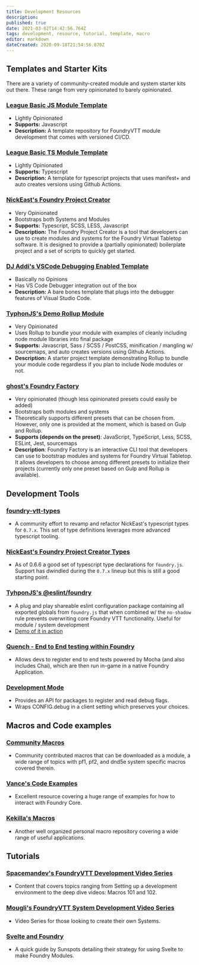 ```yaml
---
title: Development Resources
description: 
published: true
date: 2021-03-02T14:42:56.764Z
tags: development, resource, tutorial, template, macro
editor: markdown
dateCreated: 2020-09-18T21:54:56.070Z
---
```


## Templates and Starter Kits

There are a variety of community-created module and system starter kits out there. These range from very opinionated to barely opinionated.


### [League Basic JS Module Template](https://github.com/League-of-Foundry-Developers/FoundryVTT-Module-Template)
- Lightly Opinionated
- **Supports:** Javascript
- **Description:** A template repository for FoundryVTT module development that comes with versioned CI/CD.


### [League Basic TS Module Template](https://github.com/League-of-Foundry-Developers/foundry-typescript-template)
- Lightly Opinionated
- **Supports:** Typescript
- **Description:** A template for typescript projects that uses manifest+ and auto creates versions using Github Actions.


### [NickEast's Foundry Project Creator](https://gitlab.com/foundry-projects/foundry-pc/create-foundry-project)
- Very Opinionated
- Bootstraps both Systems and Modules
- **Supports:** Typescript, SCSS, LESS, Javascript
- **Description:** The Foundry Project Creator is a tool that developers can use to create modules and systems for the Foundry Virtual Tabletop software. It is designed to provide a (partially opinionated) boilerplate project and a set of scripts to quickly get started.


### [DJ Addi's VSCode Debugging Enabled Template](https://gitlab.com/DJ.Addi/fvtt-project-template)
- Basically no Opinions
- Has VS Code Debugger integration out of the box
- **Description:** A bare bones template that plugs into the debugger features of Visual Studio Code.

### [TyphonJS's Demo Rollup Module](https://github.com/typhonjs-fvtt/demo-rollup-module)
- Very Opinionated
- Uses Rollup to bundle your module with examples of cleanly including node module libraries into final package
- **Supports:** Javascript, Sass / SCSS / PostCSS, minification / mangling w/ sourcemaps, and auto creates versions using Github Actions.
- **Description:** A starter project template demonstrating Rollup to bundle your module code regardless if you plan to include Node modules or not.

### [ghost's Foundry Factory](https://github.com/ghost91-/foundry-factory)
- Very opinionated (though less opinionated presets could easily be added)
- Bootstraps both modules and systems
- Theoretically supports different presets that can be chosen from. However, only one is provided at the moment, which is based on Gulp and Rollup.
- **Supports (depends on the preset)**: JavaScript, TypeScript, Less, SCSS, ESLint, Jest, sourcemaps
- **Description**: Foundry Factory is an interactive CLI tool that developers can use to bootstrap modules and systems for Foundry Virtual Tabletop. It allows developers to choose among different presets to initialize their projects (currently only one preset based on Gulp and Rollup is available).


## Development Tools

### [foundry-vtt-types](https://github.com/kmoschcau/foundry-vtt-types)
- A community effort to revamp and refactor NickEast's typescript types for `0.7.x`. This set of type definitions leverages more advanced typescript tooling.

### [NickEast's Foundry Project Creator Types](https://gitlab.com/foundry-projects/foundry-pc/foundry-pc-types)
- As of 0.6.6 a good set of typescript type declarations for `foundry.js`. Support has dwindled during the `0.7.x` lineup but this is still a good starting point.

### [TyhponJS's @eslint/foundry](https://www.npmjs.com/package/@typhonjs-fvtt/eslint-config-foundry.js)
- A plug and play shareable eslint configuration package containing all exported globals from `foundry.js` that when combined w/ the `no-shadow` rule prevents overwriting core Foundry VTT functionality. Useful for module / system development
- [Demo of it in action](https://github.com/typhonjs-fvtt/demo-rollup-module/blob/main/.eslintrc)

### [Quench - End to End testing within Foundry](https://github.com/schultzcole/FVTT-Quench)
- Allows devs to register end to end tests powered by Mocha (and also includes Chai), which are then run in-game in a native Foundry Application.

### [Development Mode](https://github.com/League-of-Foundry-Developers/foundryvtt-devMode)
- Provides an API for packages to register and read debug flags.
- Wraps CONFIG.debug in a client setting which preserves your choices.

## Macros and Code examples

### [Community Macros](https://github.com/foundry-vtt-community/macros)
- Community contributed macros that can be downloaded as a module, a wide range of topics with pf1, pf2, and dnd5e system specific macros covered therein.


### [Vance's Code Examples](https://github.com/VanceCole/macros)
- Excellent resource covering a huge range of examples for how to interact with Foundry Core.


### [Kekilla's Macros](https://github.com/Kekilla0/Personal-Macros)
- Another well organized personal macro repository covering a wide range of useful applications.


## Tutorials

### [Spacemandev's FoundryVTT Development Video Series](https://www.youtube.com/watch?v=UDVH6UIFRos&list=PLLF8ndmyGEGyAWaZifYCzqMuRq2lsaENA)
- Content that covers topics ranging from Setting up a development environment to the deep dive videos: Macros 101 and 102.


### [Mougli's FoundryVTT System Development Video Series](https://www.youtube.com/watch?v=gcSN4AQcUzM&list=PLFV9z59nkHDccUbRXVt623UdloPTclIrz)
- Video Series for those looking to create their own Systems.

### [Svelte and Foundry](https://sunspots.eu/posts/foundry-svelte/)
- A quick guide by Sunspots detailing their strategy for using Svelte to make Foundry Modules.